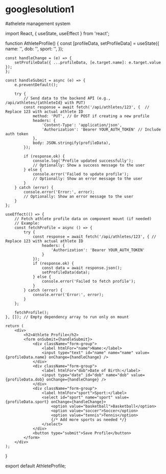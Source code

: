 # googlesolution1
#athelete management system

import React, { useState, useEffect } from 'react';

function AthleteProfile() {
    const [profileData, setProfileData] = useState({
        name: '',
        dob: '',
        sport: '',
    });

    const handleChange = (e) => {
        setProfileData({ ...profileData, [e.target.name]: e.target.value });
    };

    const handleSubmit = async (e) => {
        e.preventDefault();

        try {
            // Send data to the backend API (e.g., /api/athletes/{athleteId} with PUT)
            const response = await fetch('/api/athletes/123', {  // Replace 123 with actual athlete ID
                method: 'PUT', // Or POST if creating a new profile
                headers: {
                    'Content-Type': 'application/json',
                    'Authorization': 'Bearer YOUR_AUTH_TOKEN' // Include auth token
                },
                body: JSON.stringify(profileData),
            });

            if (response.ok) {
                console.log('Profile updated successfully');
                // Optionally: Show a success message to the user
            } else {
                console.error('Failed to update profile');
                // Optionally: Show an error message to the user
            }
        } catch (error) {
            console.error('Error:', error);
            // Optionally: Show an error message to the user
        }
    };

    useEffect(() => {
        // Fetch athlete profile data on component mount (if needed)
        // Example:
        const fetchProfile = async () => {
            try {
                const response = await fetch('/api/athletes/123', { // Replace 123 with actual athlete ID
                    headers: {
                        'Authorization': 'Bearer YOUR_AUTH_TOKEN'
                    }
                });
                if (response.ok) {
                    const data = await response.json();
                    setProfileData(data);
                } else {
                    console.error('Failed to fetch profile');
                }
            } catch (error) {
                console.error('Error:', error);
            }
        };

        fetchProfile();
    }, []); // Empty dependency array to run only on mount

    return (
        <div>
            <h2>Athlete Profile</h2>
            <form onSubmit={handleSubmit}>
                <div className="form-group">
                    <label htmlFor="name">Name:</label>
                    <input type="text" id="name" name="name" value={profileData.name} onChange={handleChange} />
                </div>
                <div className="form-group">
                    <label htmlFor="dob">Date of Birth:</label>
                    <input type="date" id="dob" name="dob" value={profileData.dob} onChange={handleChange} />
                </div>
                <div className="form-group">
                    <label htmlFor="sport">Sport:</label>
                    <select id="sport" name="sport" value={profileData.sport} onChange={handleChange}>
                        <option value="basketball">Basketball</option>
                        <option value="soccer">Soccer</option>
                        <option value="tennis">Tennis</option>
                        {/* Add more sports as needed */}
                    </select>
                </div>
                <button type="submit">Save Profile</button>
            </form>
        </div>
    );
}

export default AthleteProfile;
